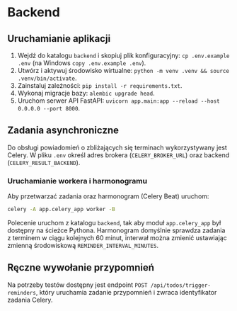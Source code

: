 # Backend

## Uruchamianie aplikacji

1. Wejdź do katalogu `backend` i skopiuj plik konfiguracyjny: `cp .env.example .env` (na Windows `copy .env.example .env`).
2. Utwórz i aktywuj środowisko wirtualne: `python -m venv .venv && source .venv/bin/activate`.
3. Zainstaluj zależności: `pip install -r requirements.txt`.
4. Wykonaj migracje bazy: `alembic upgrade head`.
5. Uruchom serwer API FastAPI: `uvicorn app.main:app --reload --host 0.0.0.0 --port 8000`.

## Zadania asynchroniczne

Do obsługi powiadomień o zbliżających się terminach wykorzystywany jest Celery. W pliku `.env`
określ adres brokera (`CELERY_BROKER_URL`) oraz backend (`CELERY_RESULT_BACKEND`).

### Uruchamianie workera i harmonogramu

Aby przetwarzać zadania oraz harmonogram (Celery Beat) uruchom:

```bash
celery -A app.celery_app worker -B
```

Polecenie uruchom z katalogu `backend`, tak aby moduł `app.celery_app` był dostępny na ścieżce Pythona. Harmonogram domyślnie sprawdza zadania z terminem w ciągu kolejnych 60 minut, interwał można zmienić ustawiając zmienną środowiskową `REMINDER_INTERVAL_MINUTES`.

## Ręczne wywołanie przypomnień

Na potrzeby testów dostępny jest endpoint `POST /api/todos/trigger-reminders`, który uruchamia zadanie przypomnień i zwraca identyfikator zadania Celery.
